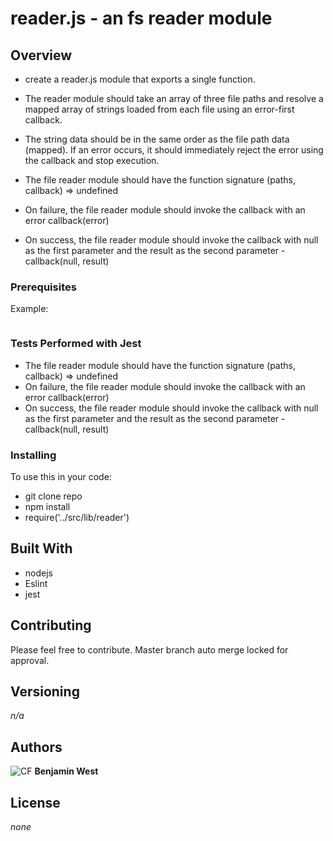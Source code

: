 # reader.js - an fs reader module

## Overview

- create a reader.js module that exports a single function. 

- The reader module should take an array of three file paths and resolve a mapped array of strings loaded from each file using an error-first callback. 

- The string data should be in the same order as the file path data (mapped). If an error occurs, it should immediately reject the error using the callback and stop execution.

 - The file reader module should have the function signature (paths, callback) => undefined
 
 - On failure, the file reader module should invoke the callback with an error callback(error)
 
 - On success, the file reader module should invoke the callback with null as the first parameter and the result as the second parameter - callback(null, result)

### Prerequisites

Example:
```
```

### Tests Performed with Jest
- The file reader module should have the function signature (paths, callback) => undefined
- On failure, the file reader module should invoke the callback with an error callback(error)
- On success, the file reader module should invoke the callback with null as the first parameter and the result as the second parameter - callback(null, result)

### Installing

To use this in your code:

- git clone repo 
- npm install 
- require('../src/lib/reader')

## Built With

* nodejs
* Eslint
* jest

## Contributing

Please feel free to contribute. Master branch auto merge locked for approval.

## Versioning

*n/a*

## Authors

![CF](http://i.imgur.com/7v5ASc8.png) **Benjamin West** 

## License

*none*